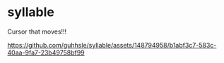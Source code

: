 # syllable

Cursor that moves!!!

https://github.com/guhhsle/syllable/assets/148794958/b1abf3c7-583c-40aa-9fa7-23b49758bf99